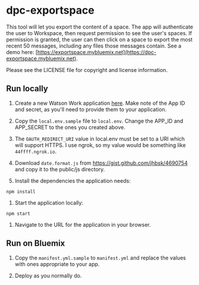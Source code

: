 # dpc-exportspace

This tool will let you export the content of a space. The app will authenticate the user to Workspace, then request permission to see the user's spaces.  If permission is granted, the user can then click on a space to export the most recent 50 messages, including any files those messages contain.  See a demo here: [https://exportspace.mybluemix.net](https://dpc-exportspace.mybluemix.net).

Please see the LICENSE file for copyright and license information.

## Run locally

1. Create a new Watson Work application [here](https://developer.watsonwork.ibm.com/apps). Make note of the App ID and secret, as you'll need to provide them to your application. 

1. Copy the `local.env.sample` file to `local.env`. Change the APP_ID and APP_SECRET to the ones you created above.

1. The `OAUTH_REDIRECT_URI` value in local.env must be set to a URI which will support HTTPS.  I use ngrok, so my value would be something like `44ffff.ngrok.io`.

1. Download `date.format.js` from https://gist.github.com/jhbsk/4690754 and copy it to the public/js directory.

1. Install the dependencies the application needs:

```
npm install
```

1. Start the application locally:

```
npm start
```

1. Navigate to the URL for the application in your browser. 

## Run on Bluemix

1. Copy the `manifest.yml.sample` to `manifest.yml` and replace the values with ones appropriate to your app.

1. Deploy as you normally do.

